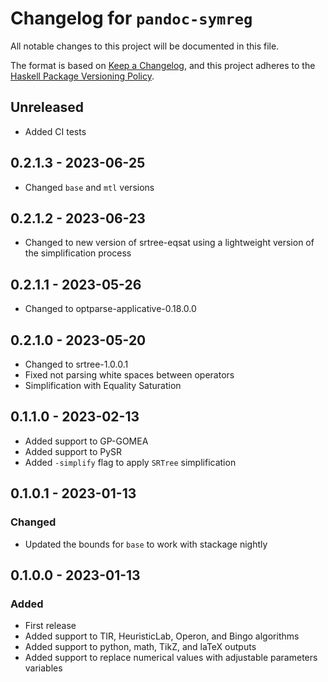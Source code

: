 # Changelog for `pandoc-symreg`

All notable changes to this project will be documented in this file.

The format is based on [Keep a Changelog](https://keepachangelog.com/en/1.0.0/),
and this project adheres to the
[Haskell Package Versioning Policy](https://pvp.haskell.org/).

## Unreleased

- Added CI tests

## 0.2.1.3 - 2023-06-25

- Changed `base` and `mtl` versions

## 0.2.1.2 - 2023-06-23

- Changed to new version of srtree-eqsat using a lightweight version of the simplification process

## 0.2.1.1 - 2023-05-26

- Changed to optparse-applicative-0.18.0.0

## 0.2.1.0 - 2023-05-20

- Changed to srtree-1.0.0.1
- Fixed not parsing white spaces between operators
- Simplification with Equality Saturation

## 0.1.1.0 - 2023-02-13

- Added support to GP-GOMEA
- Added support to PySR
- Added `-simplify` flag to apply `SRTree` simplification

## 0.1.0.1 - 2023-01-13

### Changed

- Updated the bounds for `base` to work with stackage nightly

## 0.1.0.0 - 2023-01-13

### Added

- First release
- Added support to TIR, HeuristicLab, Operon, and Bingo algorithms
- Added support to python, math, TikZ, and laTeX outputs
- Added support to replace numerical values with adjustable parameters variables
